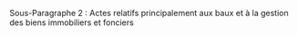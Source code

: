 Sous-Paragraphe 2 : Actes relatifs principalement aux baux et à la gestion des biens immobiliers et fonciers
